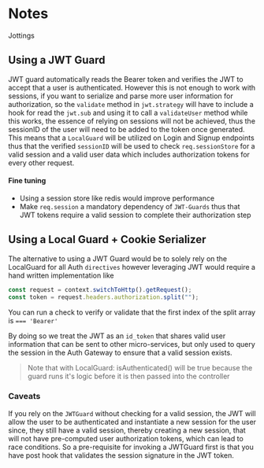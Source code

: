 # Notes

Jottings

## Using a JWT Guard

JWT guard automatically reads the Bearer token and verifies the JWT to accept that a user is authenticated. 
However this is not enough to work with sessions, if you want to serialize and parse more user information for authorization, so the `validate` method in `jwt.strategy` will have to include a hook for read the `jwt.sub` and using it to call a `validateUser` method while this works, the essence of relying on sessions will not be achieved, thus the sessionID of the user will need to be added to the token once generated. This means that a `LocalGuard` will be utilized on Login and Signup endpoints thus that the verified `sessionID` will be used to check `req.sessionStore` for a valid session and a valid user data which includes authorization tokens for every other request. 

#### Fine tuning

- Using a session store like redis would improve performance
- Make `req.session` a mandatory dependency of `JWT-Guards` thus that JWT tokens require a valid session to complete their authorization step

## Using a Local Guard + Cookie Serializer

The alternative to using a JWT Guard would be to solely rely on the LocalGuard for all Auth `directives` however leveraging JWT would require a hand written implementation like 

```js
const request = context.switchToHttp().getRequest();
const token = request.headers.authorization.split("");
```

You can run a check to verify or validate that the first index of the split array is `=== 'Bearer'` 

By doing so we treat the JWT as an `id_token` that shares valid user information that can be sent to other micro-services, but only used to query the session in the Auth Gateway to ensure that a valid session exists. 

> Note that with LocalGuard: isAuthenticated() will be true because the guard runs it's logic before it is then passed into the controller

### Caveats

If you rely on the `JWTGuard` without checking for a valid session, the JWT will allow the user to be authenticated and instantiate a new session for the user since, they still have a valid session, thereby creating a new session, that will not have pre-computed user authorization tokens, which can lead to race conditions. So a pre-requisite for invoking a JWTGuard first is that you have post hook that validates the session signature in the JWT token.
